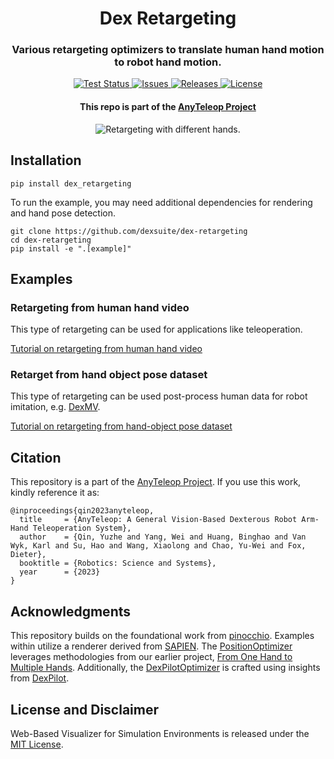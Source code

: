 <div align="center">
  <h1 align="center"> Dex Retargeting </h1>
  <h3 align="center">
    Various retargeting optimizers to translate human hand motion to robot hand motion.
  </h3>
</div>
<p align="center">
  <!-- code check badges -->
  <a href='https://github.com/dexsuite/dex-retargeting/blob/main/.github/workflows/test.yml'>
      <img src='https://github.com/dexsuite/dex-retargeting/actions/workflows/test.yml/badge.svg' alt='Test Status' />
  </a>
  <!-- issue badge -->
  <a href="https://github.com/dexsuite/dex-retargeting/issues">
  <img src="https://img.shields.io/github/issues/dexsuite/dex-retargeting.svg" alt="Issues">
  </a>
  <!-- release badge -->
  <a href="https://github.com/dexsuite/dex-retargeting/tags">
  <img src="https://img.shields.io/github/v/release/dexsuite/dex-retargeting.svg?include_prereleases&sort=semver" alt="Releases">
  </a>
  <!-- license badge -->
  <a href="https://github.com/dexsuite/dex-retargeting/blob/main/LICENSE">
      <img alt="License" src="https://img.shields.io/badge/license-MIT-blue">
  </a>
</p>
<div align="center">
  <h4>This repo is part of the <a href="https://yzqin.github.io/anyteleop/">AnyTeleop Project</a></h4>
  <img src="example/vector_retargeting/teaser.webp" alt="Retargeting with different hands.">
</div>

## Installation

```shell
pip install dex_retargeting
```

To run the example, you may need additional dependencies for rendering and hand pose detection.

```shell
git clone https://github.com/dexsuite/dex-retargeting
cd dex-retargeting
pip install -e ".[example]"
```

## Examples

### Retargeting from human hand video

This type of retargeting can be used for applications like teleoperation.

[Tutorial on retargeting from human hand video](example/vector_retargeting/README.md)

### Retarget from hand object pose dataset

This type of retargeting can be used post-process human data for robot imitation,
e.g. [DexMV](https://yzqin.github.io/dexmv/).

[Tutorial on retargeting from hand-object pose dataset](example/position_retargeting/README.md)

## Citation

This repository is a part of the [AnyTeleop Project](https://yzqin.github.io/anyteleop/). If you use this work, kindly
reference it as:

```shell
@inproceedings{qin2023anyteleop,
  title     = {AnyTeleop: A General Vision-Based Dexterous Robot Arm-Hand Teleoperation System},
  author    = {Qin, Yuzhe and Yang, Wei and Huang, Binghao and Van Wyk, Karl and Su, Hao and Wang, Xiaolong and Chao, Yu-Wei and Fox, Dieter},
  booktitle = {Robotics: Science and Systems},
  year      = {2023}
}
```

## Acknowledgments

This repository builds on the foundational work from [pinocchio](https://github.com/stack-of-tasks/pinocchio). Examples
within utilize a renderer derived from [SAPIEN](https://github.com/haosulab/SAPIEN).
The [PositionOptimizer](https://github.com/dexsuite/dex-retargeting/blob/main/dex_retargeting/optimizer.py) leverages
methodologies from our earlier
project, [From One Hand to Multiple Hands](https://yzqin.github.io/dex-teleop-imitation/). Additionally,
the [DexPilotOptimizer](https://github.com/dexsuite/dex-retargeting/blob/main/dex_retargeting/optimizer.py) is crafted
using insights from [DexPilot](https://sites.google.com/view/dex-pilot).

## License and Disclaimer

Web-Based Visualizer for Simulation Environments is released under the [MIT License](LICENSE).
